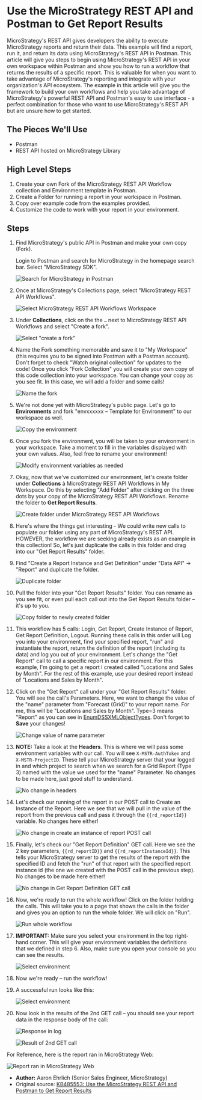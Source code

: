 # Use the MicroStrategy REST API and Postman to Get Report Results

MicroStrategy's REST API gives developers the ability to execute MicroStrategy reports and return their data. This example will find a report, run it, and return its data using MicroStrategy's REST API in Postman. This article will give you steps to begin using MicroStrategy's REST API in your own workspace within Postman and show you how to run a workflow that returns the results of a specific report. This is valuable for when you want to take advantage of MicroStrategy's reporting and integrate with your organization's API ecosystem. The example in this article will give you the framework to build your own workflows and help you take advantage of MicroStrategy's powerful REST API and Postman's easy to use interface - a perfect combination for those who want to use MicroStrategy's REST API but are unsure how to get started.

## The Pieces We'll Use

- Postman
- REST API hosted on MicroStrategy Library

## High Level Steps

1. Create your own Fork of the MicroStrategy REST API Workflow collection and Environment template in Postman.
1. Create a Folder for running a report in your workspace in Postman.
1. Copy over example code from the examples provided.
1. Customize the code to work with your report in your environment.

## Steps

1. Find MicroStrategy's public API in Postman and make your own copy (Fork).

   Login to Postman and search for MicroStrategy in the homepage search bar. Select "MicroStrategy SDK".

   ![Search for MicroStrategy in Postman](./images/get-report-results-workflow-example/search-for-microstrategy-in-postman.jpeg)

1. Once at MicroStrategy's Collections page, select "MicroStrategy REST API Workflows".

   ![Select MicroStrategy REST API Workflows Workspace](./images/get-report-results-workflow-example/select-microstrategy-rest-api-workflows-workspace.jpeg)

1. Under **Collections**, click on the the `…` next to MicroStrategy REST API Workflows and select "Create a fork".

   ![Select "create a fork"](./images/get-report-results-workflow-example/select-create-a-fork.jpeg)

1. Name the Fork something memorable and save it to "My Workspace" (this requires you to be signed into Postman with a Postman account). Don't forget to check "Watch original collection" for updates to the code! Once you click "Fork Collection" you will create your own copy of this code collection into your workspace. You can change your copy as you see fit. In this case, we will add a folder and some calls!

   ![Name the fork](./images/get-report-results-workflow-example/name-the-fork.jpeg)

1. We're not done yet with MicroStrategy's public page. Let's go to **Environments** and fork "envxxxxxx – Template for Environment" to our workspace as well.

   ![Copy the environment](./images/get-report-results-workflow-example/copy-the-environment.jpeg)

1. Once you fork the environment, you will be taken to your environment in your workspace. Take a moment to fill in the variables displayed with your own values. Also, feel free to rename your environment!

   ![Modify environment variables as needed](./images/get-report-results-workflow-example/modify-envitonment-variables-as-needed.jpeg)

1. Okay, now that we've customized our environment, let's create folder under **Collections** à MicroStrategy REST API Workflows in My Workspace. Do this by selecting "Add Folder" after clicking on the three dots by your copy of the MicroStrategy REST API Workflows. Rename the folder to **Get Report Results**.

   ![Create folder under MicroStrategy REST API Workflows](./images/get-report-results-workflow-example/create-folder-under-microstrategy-rest-api-workflows.jpeg)

1. Here's where the things get interesting - We could write new calls to populate our folder using any part of MicroStrategy's REST API.  HOWEVER, the workflow we are seeking already exists as an example in this collection! So, let's just duplicate the calls in this folder and drag into our "Get Report Results" folder.

1. Find "Create a Report Instance and Get Definition" under "Data API" -> "Report" and duplicate the folder.

   ![Duplicate folder](./images/get-report-results-workflow-example/duplicate-folder.jpeg)

1. Pull the folder into your "Get Report Results" folder. You can rename as you see fit, or even pull each call out into the Get Report Results folder – it's up to you.

   ![Copy folder to newly created folder](./images/get-report-results-workflow-example/copy-folder-to-newly-created-folder.jpeg)

1. This workflow has 5 calls: Login, Get Report, Create Instance of Report, Get Report Definition, Logout. Running these calls in this order will Log you into your environment, find your specified report, "run" and instantiate the report, return the definition of the report (including its data) and log you out of your environment. Let's change the "Get Report" call to call a specific report in our environment. For this example, I'm going to get a report I created called "Locations and Sales by Month". For the rest of this example, use your desired report instead of "Locations and Sales by Month".

1. Click on the "Get Report" call under your "Get Report Results" folder. You will see the call's Parameters. Here, we want to change the value of the "name" parameter from "Forecast (Grid)" to your report name. For me, this will be "Locations and Sales by Month". Type=3 means "Report" as you can see in [EnumDSSXMLObjectTypes](https://www2.microstrategy.com/producthelp/Current/ReferenceFiles/reference/com/microstrategy/webapi/EnumDSSXMLObjectTypes.html). Don't forget to **Save** your changes!

   ![Change value of name parameter](./images/get-report-results-workflow-example/change-value-of-name-parameter.jpeg)

1. **NOTE:** Take a look at the **Headers**. This is where we will pass some environment variables with our call. You will see `X-MSTR-AuthToken` and `X-MSTR-ProjectID`. These tell your MicroStrategy server that your logged in and which project to search when we search for a Grid Report (Type 3) named with the value we used for the "name" Parameter. No changes to be made here, just good stuff to understand.

   ![No change in headers](./images/get-report-results-workflow-example/no-change-in-headers.jpeg)

1. Let's check our running of the report in our POST call to Create an Instance of the Report. Here we see that we will pull in the value of the report from the previous call and pass it through the `{{rd_reportId}}` variable. No changes here either!

   ![No change in create an instance of report POST call](./images/get-report-results-workflow-example/no-change-in-create-an-instance-of-report-post-call.jpeg)

1. Finally, let's check our "Get Report Definition" GET call. Here we see the 2 key parameters, `{{rd_reportID}}` and `{{rd_reportInstanceId}}`. This tells your MicroStrategy server to get the results of the report with the specified ID and fetch the "run" of that report with the specified report instance id (the one we created with the POST call in the previous step). No changes to be made here either!

   ![No change in Get Report Definition GET call](./images/get-report-results-workflow-example/no-change-in-get-report-definition-get-call.jpeg)

1. Now, we're ready to run the whole workflow! Click on the folder holding the calls. This will take you to a page that shows the calls in the folder and gives you an option to run the whole folder. We will click on "Run".

   ![Run whole workflow](./images/get-report-results-workflow-example/run-whole-workflow.jpeg)

1. **IMPORTANT:** Make sure you select your environment in the top right-hand corner. This will give your environment variables the definitions that we defined in step 6. Also, make sure you open your console so you can see the results.

   ![Select environment](./images/get-report-results-workflow-example/select-environment.jpeg)

1. Now we're ready – run the workflow!

1. A successful run looks like this:

   ![Select environment](./images/get-report-results-workflow-example/successful-run-result.jpeg)

1. Now look in the results of the 2nd GET call – you should see your report data in the response body of the call:

   ![Response in log](./images/get-report-results-workflow-example/response-in-log.jpeg)

   ![Result of 2nd GET call](./images/get-report-results-workflow-example/result-of-2nd-get-call.jpeg)

For Reference, here is the report ran in MicroStrategy Web:

![Report ran in MicroStrategy Web](./images/get-report-results-workflow-example/report-ran-in-microstrategy-web.jpeg)

- **Author:** Aaron Ehrlich (Senior Sales Engineer, MicroStrategy)
- Original source: [KB485553: Use the MicroStrategy REST API and Postman to Get Report Results](https://community.microstrategy.com/s/article/Use-the-MicroStrategy-REST-API-and-Postman-to-Get-Report-Results?language=en_US)
